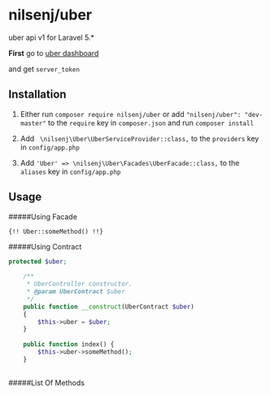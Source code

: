 # nilsenj/uber
uber api v1 for Laravel 5.*

**First**
go to [uber dashboard](https://developer.uber.com/dashboard/)

and get ```server_token```


Installation
------------

1. Either run `composer require nilsenj/uber` 
or add `"nilsenj/uber": "dev-master"` to the `require` key in `composer.json` and run `composer install`

2. Add ` \nilsenj\Uber\UberServiceProvider::class,` to the `providers` key in `config/app.php`
3. Add `'Uber' => \nilsenj\Uber\Facades\UberFacade::class,` to the `aliases` key in `config/app.php`

Usage
-----

#####Using Facade
``` html
{!! Uber::someMethod() !!}
```
#####Using Contract
``` php
protected $uber;

    /**
     * UberController constructor.
     * @param UberContract $uber
     */
    public function __construct(UberContract $uber)
    {
        $this->uber = $uber;
    }
    
    public function index() {
        $this->uber->someMethod();
    }
    
```
#####List Of Methods

``` html
```
